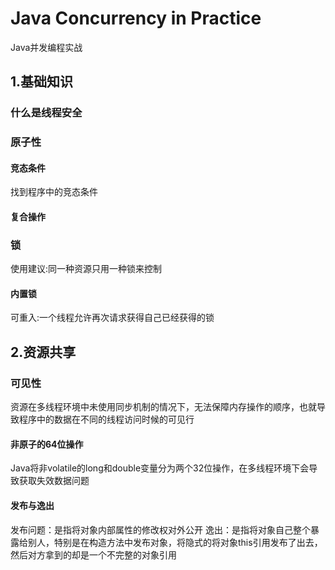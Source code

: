Java Concurrency in Practice
===============================

Java并发编程实战

## 1.基础知识
### 什么是线程安全
### 原子性
#### 竞态条件
找到程序中的竞态条件
#### 复合操作
### 锁
使用建议:同一种资源只用一种锁来控制
#### 内置锁
可重入:一个线程允许再次请求获得自己已经获得的锁
## 2.资源共享

### 可见性
资源在多线程环境中未使用同步机制的情况下，无法保障内存操作的顺序，也就导致程序中的数据在不同的线程访问时候的可见行
#### 非原子的64位操作
Java将非volatile的long和double变量分为两个32位操作，在多线程环境下会导致获取失效数据问题

#### 发布与逸出
发布问题：是指将对象内部属性的修改权对外公开
逸出：是指将对象自己整个暴露给别人，特别是在构造方法中发布对象，将隐式的将对象this引用发布了出去，然后对方拿到的却是一个不完整的对象引用